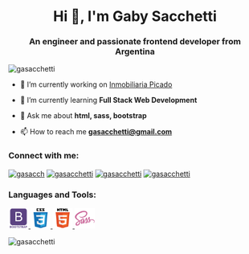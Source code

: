 <h1 align="center">Hi 👋, I'm Gaby Sacchetti</h1>
<h3 align="center">An engineer and passionate frontend developer from Argentina</h3>

<p align="left"> <img src="https://komarev.com/ghpvc/?username=gasacchetti&label=Profile%20views&color=0e75b6&style=flat" alt="gasacchetti" /> </p>

- 🔭 I’m currently working on [Inmobiliaria Picado](https://gasacchetti.github.io/inmobiliaria-picado/)

- 🌱 I’m currently learning **Full Stack Web Development**

- 💬 Ask me about **html, sass, bootstrap**

- 📫 How to reach me **gasacchetti@gmail.com**

<h3 align="left">Connect with me:</h3>
<p align="left">
<a href="https://twitter.com/gasacch" target="blank"><img align="center" src="https://raw.githubusercontent.com/rahuldkjain/github-profile-readme-generator/master/src/images/icons/Social/twitter.svg" alt="gasacch" height="30" width="40" /></a>
<a href="https://linkedin.com/in/gasacchetti" target="blank"><img align="center" src="https://raw.githubusercontent.com/rahuldkjain/github-profile-readme-generator/master/src/images/icons/Social/linked-in-alt.svg" alt="gasacchetti" height="30" width="40" /></a>
<a href="https://fb.com/gasacchetti" target="blank"><img align="center" src="https://raw.githubusercontent.com/rahuldkjain/github-profile-readme-generator/master/src/images/icons/Social/facebook.svg" alt="gasacchetti" height="30" width="40" /></a>
<a href="https://instagram.com/gasacchetti" target="blank"><img align="center" src="https://raw.githubusercontent.com/rahuldkjain/github-profile-readme-generator/master/src/images/icons/Social/instagram.svg" alt="gasacchetti" height="30" width="40" /></a>
</p>

<h3 align="left">Languages and Tools:</h3>
<p align="left"> <a href="https://getbootstrap.com" target="_blank"> <img src="https://raw.githubusercontent.com/devicons/devicon/master/icons/bootstrap/bootstrap-plain-wordmark.svg" alt="bootstrap" width="40" height="40"/> </a> <a href="https://www.w3schools.com/css/" target="_blank"> <img src="https://raw.githubusercontent.com/devicons/devicon/master/icons/css3/css3-original-wordmark.svg" alt="css3" width="40" height="40"/> </a> <a href="https://www.w3.org/html/" target="_blank"> <img src="https://raw.githubusercontent.com/devicons/devicon/master/icons/html5/html5-original-wordmark.svg" alt="html5" width="40" height="40"/> </a> <a href="https://sass-lang.com" target="_blank"> <img src="https://raw.githubusercontent.com/devicons/devicon/master/icons/sass/sass-original.svg" alt="sass" width="40" height="40"/> </a> </p>

<p><img align="center" src="https://github-readme-stats.vercel.app/api/top-langs?username=gasacchetti&show_icons=true&locale=en&layout=compact" alt="gasacchetti" /></p>

